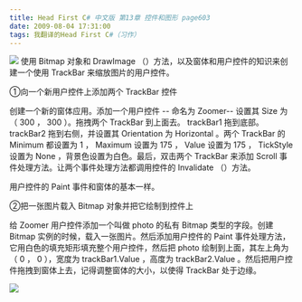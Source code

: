 ```yaml
---
title: Head First C# 中文版 第13章 控件和图形 page603
date: 2009-08-04 17:31:00
tags: 我翻译的Head First C#（习作）
---
```

![](https://p-blog.csdn.net/images/p_blog_csdn_net/cuipengfei1/EntryImages/20090804/2009-08-04_17-10-38.jpg) 使用  Bitmap  对象和  DrawImage
（）方法，以及窗体和用户控件的知识来创建一个使用  TrackBar  来缩放图片的用户控件。

  

①向一个新用户控件上添加两个  TrackBar  控件

  

创建一个新的窗体应用。添加一个用户控件  \--  命名为  Zoomer--  设置其  Size  为（  300  ，  300  ）。拖拽两个
TrackBar  到上面去。  trackBar1  拖到底部。  trackBar2  拖到右侧，并设置其  Orientation  为
Horizontal  。两个  TrackBar  的  Minimum  都设置为  1  ，  Maximum  设置为  175  ，  Value
设置为  175  ，  TickStyle  设置为  None  ，背景色设置为白色。最后，双击两个  TrackBar  来添加  Scroll
事件处理方法。让两个事件处理方法都调用控件的  Invalidate  （）方法。

  

用户控件的  Paint  事件和窗体的基本一样。

  

②把一张图片载入  Bitmap  对象并把它绘制到控件上

  

给  Zoomer  用户控件添加一个叫做  photo  的私有  Bitmap  类型的字段。创建  Bitmap
实例的时候，载入一张图片。然后添加用户控件的  Paint  事件处理方法，它用白色的填充矩形填充整个用户控件，然后把  photo
绘制到上面，其左上角为（  0  ，  0  ），宽度为  trackBar1.Value  ，高度为  trackBar2.Value
。然后把用户控件拖拽到窗体上去，记得调整窗体的大小，以使得  TrackBar  处于边缘。

  

![](https://p-blog.csdn.net/images/p_blog_csdn_net/cuipengfei1/EntryImages/20090804/2009-08-04_17-28-10.jpg)



